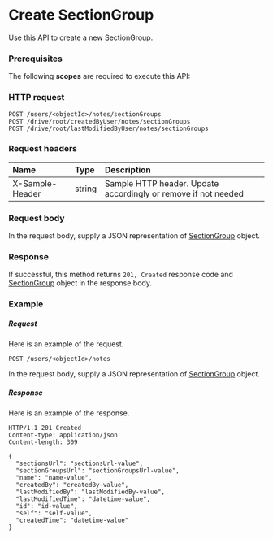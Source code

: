 # Create SectionGroup

Use this API to create a new SectionGroup.
### Prerequisites
The following **scopes** are required to execute this API: 
### HTTP request
<!-- { "blockType": "ignored" } -->
```http
POST /users/<objectId>/notes/sectionGroups
POST /drive/root/createdByUser/notes/sectionGroups
POST /drive/root/lastModifiedByUser/notes/sectionGroups

```
### Request headers
| Name       | Type | Description|
|:---------------|:--------|:----------|
| X-Sample-Header  | string  | Sample HTTP header. Update accordingly or remove if not needed|

### Request body
In the request body, supply a JSON representation of [SectionGroup](../resources/sectiongroup.md) object.


### Response
If successful, this method returns `201, Created` response code and [SectionGroup](../resources/sectiongroup.md) object in the response body.

### Example
##### Request
Here is an example of the request.
<!-- {
  "blockType": "request",
  "name": "create_sectiongroup_from_notes"
}-->
```http
POST /users/<objectId>/notes
```
In the request body, supply a JSON representation of [SectionGroup](../resources/sectiongroup.md) object.
##### Response
Here is an example of the response.
<!-- {
  "blockType": "response",
  "truncated": false,
  "@odata.type": "microsoft.graph.sectiongroup"
} -->
```http
HTTP/1.1 201 Created
Content-type: application/json
Content-length: 309

{
  "sectionsUrl": "sectionsUrl-value",
  "sectionGroupsUrl": "sectionGroupsUrl-value",
  "name": "name-value",
  "createdBy": "createdBy-value",
  "lastModifiedBy": "lastModifiedBy-value",
  "lastModifiedTime": "datetime-value",
  "id": "id-value",
  "self": "self-value",
  "createdTime": "datetime-value"
}
```

<!-- uuid: eb6fed9d-779a-4bf9-99f1-07aa58cada79
2015-10-21 09:37:35 UTC -->
<!-- {
  "type": "#page.annotation",
  "description": "Create SectionGroup",
  "keywords": "",
  "section": "documentation",
  "tocPath": ""
}-->